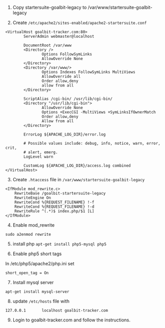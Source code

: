 1) Copy startersuite-goalbit-legacy to /var/www/startersuite-goalbit-legacy

2) Create ``/etc/apache2/sites-enabled/apache2-startersuite.conf``
```
<VirtualHost goalbit-tracker.com:80>
        ServerAdmin webmaster@localhost

        DocumentRoot /var/www
        <Directory />
                Options FollowSymLinks
                AllowOverride None
        </Directory>
        <Directory /var/www/>
                Options Indexes FollowSymLinks MultiViews
                AllowOverride all
                Order allow,deny
                allow from all
        </Directory>

        ScriptAlias /cgi-bin/ /usr/lib/cgi-bin/
        <Directory "/usr/lib/cgi-bin">
                AllowOverride None
                Options +ExecCGI -MultiViews +SymLinksIfOwnerMatch
                Order allow,deny
                Allow from all
        </Directory>

        ErrorLog ${APACHE_LOG_DIR}/error.log

        # Possible values include: debug, info, notice, warn, error, crit,
        # alert, emerg.
        LogLevel warn

        CustomLog ${APACHE_LOG_DIR}/access.log combined
</VirtualHost>
```

3)  Create ``.htaccess`` file in ``/var/www/startersuite-goalbit-legacy``
```
<IfModule mod_rewrite.c>
    RewriteBase /goalbit-startersuite-legacy
    RewriteEngine On	
    RewriteCond %{REQUEST_FILENAME} !-f
    RewriteCond %{REQUEST_FILENAME} !-d
    RewriteRule ^(.*)$ index.php/$1 [L]
</IfModule>
```
4) Enable mod_rewrite 
```
sudo a2enmod rewrite
```

5) install php ``apt-get install php5-mysql php5``

6) Enable php5 short tags

In /etc/php5/apache2/php.ini set 
```
short_open_tag = On
```

7) Install mysql server
```
apt-get install mysql-server
```

8) update ``/etc/hosts`` file with
```
127.0.0.1       localhost goalbit-tracker.com
```

9) Login to goalbit-tracker.com and follow the instructions.





